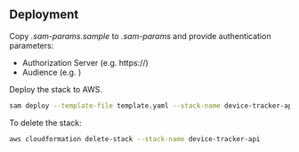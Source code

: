 ## Deployment
Copy _.sam-params.sample_ to _.sam-params_ and provide authentication parameters:
- Authorization Server (e.g. https://<your Auth0 application domain>)
- Audience (e.g. <your Auth0 API identifier>)

Deploy the stack to AWS.
```sh
sam deploy --template-file template.yaml --stack-name device-tracker-api --s3-bucket <your S3 bucket>  --capabilities CAPABILITY_IAM --parameter-overrides $(cat .sam-params)
```

To delete the stack:
```sh
aws cloudformation delete-stack --stack-name device-tracker-api
```